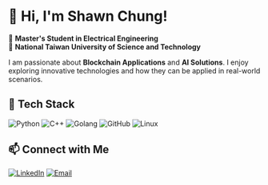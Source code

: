 # 👋 Hi, I'm Shawn Chung!  
🌟 **Master's Student in Electrical Engineering**  
📍 **National Taiwan University of Science and Technology**  

I am passionate about **Blockchain Applications** and **AI Solutions**. I enjoy exploring innovative technologies and how they can be applied in real-world scenarios.  

## 🚀 **Tech Stack**  
![Python](https://img.shields.io/badge/Python-3776AB?style=for-the-badge&logo=python&logoColor=white)  ![C++](https://img.shields.io/badge/C++-00599C?style=for-the-badge&logo=c%2B%2B&logoColor=white)  ![Golang](https://img.shields.io/badge/Go-00ADD8?style=for-the-badge&logo=go&logoColor=white)  ![GitHub](https://img.shields.io/badge/GitHub-181717?style=for-the-badge&logo=github&logoColor=white)  ![Linux](https://img.shields.io/badge/Linux-FCC624?style=for-the-badge&logo=linux&logoColor=black)  

## 📫 **Connect with Me**  
[![LinkedIn](https://img.shields.io/badge/LinkedIn-0A66C2?style=for-the-badge&logo=linkedin&logoColor=white)]([https://www.linkedin.com/in/your-link](https://www.linkedin.com/in/hsuanyu-chung-054619292/))  [![Email](https://img.shields.io/badge/Email-D14836?style=for-the-badge&logo=gmail&logoColor=white)](mailto:shwchg2325@gmail.com)  

